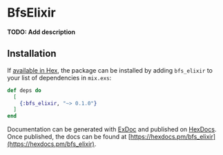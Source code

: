 # BfsElixir

**TODO: Add description**

## Installation

If [available in Hex](https://hex.pm/docs/publish), the package can be installed
by adding `bfs_elixir` to your list of dependencies in `mix.exs`:

```elixir
def deps do
  [
    {:bfs_elixir, "~> 0.1.0"}
  ]
end
```

Documentation can be generated with [ExDoc](https://github.com/elixir-lang/ex_doc)
and published on [HexDocs](https://hexdocs.pm). Once published, the docs can
be found at [https://hexdocs.pm/bfs_elixir](https://hexdocs.pm/bfs_elixir).

